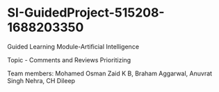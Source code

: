 # SI-GuidedProject-515208-1688203350
Guided Learning Module-Artificial Intelligence

Topic - Comments and Reviews Prioritizing

Team members: Mohamed Osman Zaid K B, Braham Aggarwal, Anuvrat Singh Nehra, CH Dileep
